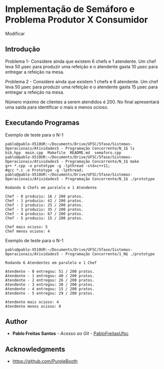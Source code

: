# Implementação de Semáforo e Problema Produtor X Consumidor

Modificar

## Introdução

Problema 1- Considere ainda que existem 6 chefs e 1 atendente. Um chef leva 50 μsec para produzir uma refeição e o atendente gasta 10 μsec para entregar a refeição na mesa.

Problema 2 - Considere ainda que existem 1 chefs e 6 atendente. Um chef leva 50 μsec para produzir uma refeição e o atendente gasta 15 μsec para entregar a refeição na mesa.

Número máximo de clientes a serem atendidos é 200. No final apresentará uma saida para identificar o mais e menos ocioso.

## Executando Programas

Exemplo de teste para o N-1

    pablo@pablo-X510UR:~/Documents/Drive/UFSC/5fase/Sistemas-Operacionais/Atividades5 - Programação Concorrente/N_1$ ls
    bib.hpp  main.cpp  Makefile  README.md  semaforo.cpp
    pablo@pablo-X510UR:~/Documents/Drive/UFSC/5fase/Sistemas-Operacionais/Atividades5 - Programação Concorrente/N_1$ make
    g++ *.cpp -o prototype -g -lpthread -std=c++11;
    #gcc *.c -o Prototype -g -lpthread;
    pablo@pablo-X510UR:~/Documents/Drive/UFSC/5fase/Sistemas-Operacionais/Atividades5 - Programação Concorrente/N_1$ ./prototype

    Rodando 6 Chefs em paralelo e 1 Atendente

    Chef - 0 produziu: 16 / 200 pratos.
    Chef - 1 produziu: 42 / 200 pratos.
    Chef - 2 produziu: 25 / 200 pratos.
    Chef - 3 produziu: 35 / 200 pratos.
    Chef - 4 produziu: 67 / 200 pratos.
    Chef - 5 produziu: 15 / 200 pratos.

    Chef mais ocioso: 5
    Chef menos ocioso: 4

Exemplo de teste para o N-1

    pablo@pablo-X510UR:~/Documents/Drive/UFSC/5fase/Sistemas-Operacionais/Atividades5 - Programação Concorrente/1_N$ ./prototype

    Rodando 6 Atendentes em paralelo e 1 Chef

    Atendente - 0 entregou: 51 / 200 pratos.
    Atendente - 1 entregou: 40 / 200 pratos.
    Atendente - 2 entregou: 26 / 200 pratos.
    Atendente - 3 entregou: 38 / 200 pratos.
    Atendente - 4 entregou: 15 / 200 pratos.
    Atendente - 5 entregou: 29 / 200 pratos.

    Atendente mais ocioso: 4
    Atendente menos ocioso: 0

## Author

-   **Pablo Freitas Santos** - _Acesso ao Git_ - [PabloFreitasUfsc](https://github.com/PabloFreitasUfsc)

## Acknowledgments

-   <https://github.com/PurpleBooth>
